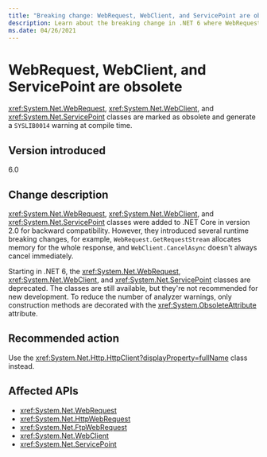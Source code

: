 ```yaml
---
title: "Breaking change: WebRequest, WebClient, and ServicePoint are obsolete"
description: Learn about the breaking change in .NET 6 where WebRequest, WebClient, and ServicePoint are deprecated in favor of HttpClient.
ms.date: 04/26/2021
---
```

# WebRequest, WebClient, and ServicePoint are obsolete

<xref:System.Net.WebRequest>, <xref:System.Net.WebClient>, and <xref:System.Net.ServicePoint> classes are marked as obsolete and generate a `SYSLIB0014` warning at compile time.

## Version introduced

6.0

## Change description

<xref:System.Net.WebRequest>, <xref:System.Net.WebClient>, and <xref:System.Net.ServicePoint> classes were added to .NET Core in version 2.0 for backward compatibility. However, they introduced several runtime breaking changes, for example, `WebRequest.GetRequestStream` allocates memory for the whole response, and `WebClient.CancelAsync` doesn't always cancel immediately.

Starting in .NET 6, the <xref:System.Net.WebRequest>, <xref:System.Net.WebClient>, and <xref:System.Net.ServicePoint> classes are deprecated. The classes are still available, but they're not recommended for new development. To reduce the number of analyzer warnings, only construction methods are decorated with the <xref:System.ObsoleteAttribute> attribute.

## Recommended action

Use the <xref:System.Net.Http.HttpClient?displayProperty=fullName> class instead.

## Affected APIs

- <xref:System.Net.WebRequest>
- <xref:System.Net.HttpWebRequest>
- <xref:System.Net.FtpWebRequest>
- <xref:System.Net.WebClient>
- <xref:System.Net.ServicePoint>

<!--

### Affected APIs

- `T:System.Net.WebRequest`
- `T:System.Net.HttpWebRequest`
- `T:System.Net.FtpWebRequest`
- `T:System.Net.WebClient`
- `T:System.Net.ServicePoint`

### Category

Networking

-->
